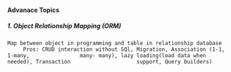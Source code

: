 #### Advanace Topics

##### 1. Object Relationship Mapping (ORM)

	Map between object in programming and table in relationship database
		 Pros: CRUD interaction without SQl, Migration, Association (1-1, 1-many,                many- many), lazy loading(load data when needed), Transaction                     support, Query builders)
		 
